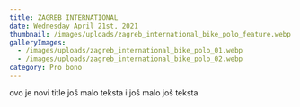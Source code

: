 ```yaml
---
title: ZAGREB INTERNATIONAL
date: Wednesday April 21st, 2021
thumbnail: /images/uploads/zagreb_international_bike_polo_feature.webp
galleryImages:
  - /images/uploads/zagreb_international_bike_polo_01.webp
  - /images/uploads/zagreb_international_bike_polo_02.webp
category: Pro bono
---
```

ovo je novi title još malo teksta i još malo još teksta